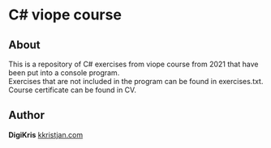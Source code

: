 # C# viope course

## About 
This is a repository of C# exercises from viope course from 2021 that have been put into a console program.  
Exercises that are not included in the program can be found in exercises.txt.  
Course certificate can be found in CV.

## Author 
**DigiKris** 
<a href="https://kkristjan.com/" target="_blank">kkristjan.com</a> 
